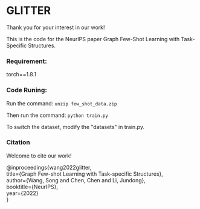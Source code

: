 # GLITTER

Thank you for your interest in our work! </br>

This is the code for the NeurIPS paper Graph Few-Shot Learning with Task-Specific Structures.


### Requirement:
torch==1.8.1



### Code Runing:
Run the command: 
`unzip few_shot_data.zip`

Then run the command:
`python train.py`

To switch the dataset, modify the "datasets" in train.py.


### Citation
Welcome to cite our work! </br>

@inproceedings{wang2022glitter,  
  title={Graph Few-shot Learning with Task-specific Structures},  
  author={Wang, Song and Chen, Chen and Li, Jundong},  
  booktitle={NeurIPS},  
  year={2022}  
}
